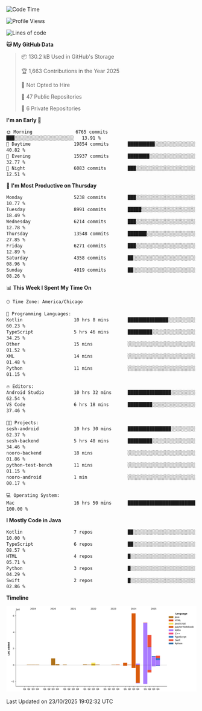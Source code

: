 <!--START_SECTION:waka-->
![Code Time](http://img.shields.io/badge/Code%20Time-1%2C598%20hrs%2033%20mins-blue)

![Profile Views](http://img.shields.io/badge/Profile%20Views-0-blue)

![Lines of code](https://img.shields.io/badge/From%20Hello%20World%20I%27ve%20Written-19.0%20million%20lines%20of%20code-blue)

**🐱 My GitHub Data** 

> 📦 130.2 kB Used in GitHub's Storage 
 > 
> 🏆 1,663 Contributions in the Year 2025
 > 
> 🚫 Not Opted to Hire
 > 
> 📜 47 Public Repositories 
 > 
> 🔑 6 Private Repositories 
 > 
**I'm an Early 🐤** 

```text
🌞 Morning                6765 commits        ███░░░░░░░░░░░░░░░░░░░░░░   13.91 % 
🌆 Daytime                19854 commits       ██████████░░░░░░░░░░░░░░░   40.82 % 
🌃 Evening                15937 commits       ████████░░░░░░░░░░░░░░░░░   32.77 % 
🌙 Night                  6083 commits        ███░░░░░░░░░░░░░░░░░░░░░░   12.51 % 
```
📅 **I'm Most Productive on Thursday** 

```text
Monday                   5238 commits        ███░░░░░░░░░░░░░░░░░░░░░░   10.77 % 
Tuesday                  8991 commits        █████░░░░░░░░░░░░░░░░░░░░   18.49 % 
Wednesday                6214 commits        ███░░░░░░░░░░░░░░░░░░░░░░   12.78 % 
Thursday                 13548 commits       ███████░░░░░░░░░░░░░░░░░░   27.85 % 
Friday                   6271 commits        ███░░░░░░░░░░░░░░░░░░░░░░   12.89 % 
Saturday                 4358 commits        ██░░░░░░░░░░░░░░░░░░░░░░░   08.96 % 
Sunday                   4019 commits        ██░░░░░░░░░░░░░░░░░░░░░░░   08.26 % 
```


📊 **This Week I Spent My Time On** 

```text
🕑︎ Time Zone: America/Chicago

💬 Programming Languages: 
Kotlin                   10 hrs 8 mins       ███████████████░░░░░░░░░░   60.23 % 
TypeScript               5 hrs 46 mins       █████████░░░░░░░░░░░░░░░░   34.25 % 
Other                    15 mins             ░░░░░░░░░░░░░░░░░░░░░░░░░   01.52 % 
XML                      14 mins             ░░░░░░░░░░░░░░░░░░░░░░░░░   01.48 % 
Python                   11 mins             ░░░░░░░░░░░░░░░░░░░░░░░░░   01.15 % 

🔥 Editors: 
Android Studio           10 hrs 32 mins      ████████████████░░░░░░░░░   62.54 % 
VS Code                  6 hrs 18 mins       █████████░░░░░░░░░░░░░░░░   37.46 % 

🐱‍💻 Projects: 
sesh-android             10 hrs 30 mins      ████████████████░░░░░░░░░   62.37 % 
sesh-backend             5 hrs 48 mins       █████████░░░░░░░░░░░░░░░░   34.46 % 
nooro-backend            18 mins             ░░░░░░░░░░░░░░░░░░░░░░░░░   01.86 % 
python-test-bench        11 mins             ░░░░░░░░░░░░░░░░░░░░░░░░░   01.15 % 
nooro-android            1 min               ░░░░░░░░░░░░░░░░░░░░░░░░░   00.17 % 

💻 Operating System: 
Mac                      16 hrs 50 mins      █████████████████████████   100.00 % 
```

**I Mostly Code in Java** 

```text
Kotlin                   7 repos             ██░░░░░░░░░░░░░░░░░░░░░░░   10.00 % 
TypeScript               6 repos             ██░░░░░░░░░░░░░░░░░░░░░░░   08.57 % 
HTML                     4 repos             █░░░░░░░░░░░░░░░░░░░░░░░░   05.71 % 
Python                   3 repos             █░░░░░░░░░░░░░░░░░░░░░░░░   04.29 % 
Swift                    2 repos             █░░░░░░░░░░░░░░░░░░░░░░░░   02.86 % 
```



**Timeline**

![Lines of Code chart](https://raw.githubusercontent.com/phanijsp/phanijsp/main/assets/bar_graph.png)


 Last Updated on 23/10/2025 19:02:32 UTC
<!--END_SECTION:waka-->
